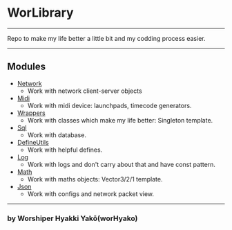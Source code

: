 # WorLibrary

---

Repo to make my life better a little bit and my codding process easier. 

---

## Modules

- [Network](Network/readme.md)
  - Work with network client-server objects
- [Midi]()
  - Work with midi device: launchpads, timecode generators.
- [Wrappers](Wrappers/readme.md)
  - Work with classes which make my life better: Singleton template.
- [Sql](Sql/readme.md)
  - Work with database.
- [DefineUtils](DefineUtils/readme.md)
  - Work with helpful defines.
- [Log](Log/readme.md)
    - Work with logs and don't carry about that and have const pattern.
- [Math](Math/readme.md)
  - Work with maths objects: Vector3/2/1 template.
- [Json](Json/readme.md)
  - Work with configs and network packet view.

--- 

### by Worshiper Hyakki Yakō(worHyako)

